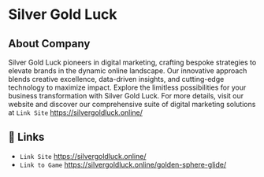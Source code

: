 # Silver Gold Luck

## About Company

Silver Gold Luck pioneers in digital marketing, crafting bespoke strategies to elevate brands in the dynamic online landscape. Our innovative approach blends creative excellence, data-driven insights, and cutting-edge technology to maximize impact. Explore the limitless possibilities for your business transformation with Silver Gold Luck. For more details, visit our website and discover our comprehensive suite of digital marketing solutions at `Link Site` https://silvergoldluck.online/

## 🔗 Links
- `Link Site` https://silvergoldluck.online/
- `Link to Game` https://silvergoldluck.online/golden-sphere-glide/